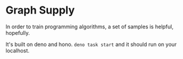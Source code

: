 # Graph Supply

In order to train programming algorithms, a set of samples is helpful, hopefully.

It's built on deno and hono. `deno task start` and it should run on your localhost.
